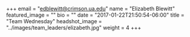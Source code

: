 +++
email = "edblewitt@crimson.ua.edu"
name = "Elizabeth Blewitt"
featured_image = ""
bio = ""
date = "2017-01-22T21:50:54-06:00"
title = "Team Wednesday"
headshot_image = "../images/team_leaders/elizabeth.jpg"
weight = 4
+++
